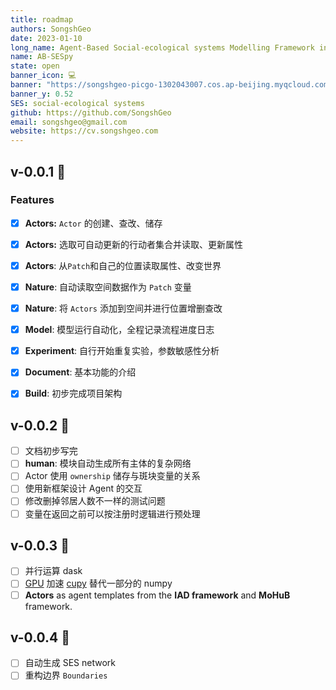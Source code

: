 ```yaml
---
title: roadmap
authors: SongshGeo
date: 2023-01-10
long_name: Agent-Based Social-ecological systems Modelling Framework in Python
name: AB-SESpy
state: open
banner_icon: 💻
banner: "https://songshgeo-picgo-1302043007.cos.ap-beijing.myqcloud.com/uPic/abses_github_repo.svg"
banner_y: 0.52
SES: social-ecological systems
github: https://github.com/SongshGeo
email: songshgeo@gmail.com
website: https://cv.songshgeo.com
---
```


## v-0.0.1 🎉

### Features
- [x] **Actors:** `Actor` 的创建、查改、储存
- [x] **Actors:** 选取可自动更新的行动者集合并读取、更新属性
- [x] **Actors**: 从`Patch`和自己的位置读取属性、改变世界
- [x] **Nature**: 自动读取空间数据作为 `Patch` 变量
- [x] **Nature**: 将 `Actors` 添加到空间并进行位置增删查改
- [x] **Model**: 模型运行自动化，全程记录流程进度日志
- [x] **Experiment**: 自行开始重复实验，参数敏感性分析
- [x] **Document**: 基本功能的介绍
- [x] **Build**: 初步完成项目架构


## v-0.0.2 🎉
- [ ] 文档初步写完
- [ ] **human**: 模块自动生成所有主体的复杂网络
- [ ] Actor 使用 `ownership` 储存与斑块变量的关系
- [ ] 使用新框架设计 Agent 的交互
- [ ] 修改删掉邻居人数不一样的测试问题
- [ ] 变量在返回之前可以按注册时逻辑进行预处理

## v-0.0.3 🎉
- [ ] 并行运算 dask
- [ ] [GPU](https://zhuanlan.zhihu.com/p/148693465) 加速 [cupy](https://www.jianshu.com/p/b5a6ee8564df) 替代一部分的 numpy
- [ ] **Actors** as agent templates from the **IAD framework** and **MoHuB** framework.

## v-0.0.4 🎉
- [ ] 自动生成 SES network
- [ ] 重构边界 `Boundaries`
